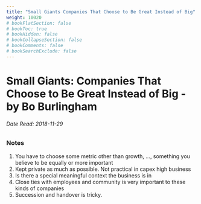 ```yaml
---
title: "Small Giants Companies That Choose to Be Great Instead of Big"
weight: 10020
# bookFlatSection: false
# bookToc: true
# bookHidden: false
# bookCollapseSection: false
# bookComments: false
# bookSearchExclude: false
---
```


# Small Giants: Companies That Choose to Be Great Instead of Big - by Bo Burlingham

###### Date Read: 2018-11-29

### Notes

1) You have to choose some metric other than growth, ..., something you believe to be equally or more important
2) Kept private as much as possible. Not practical in capex high business
3) Is there a special meaningful context the business is in
4) Close ties with employees and community is very important to these kinds of companies
5) Succession and handover is tricky.
